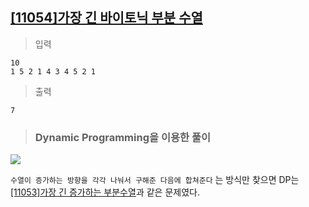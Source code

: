 ## [[11054]가장 긴 바이토닉 부분 수열](https://www.acmicpc.net/problem/11054)

> 입력

	10
	1 5 2 1 4 3 4 5 2 1

> 출력

	7

> ###  Dynamic Programming을 이용한 풀이
**![](https://lh4.googleusercontent.com/QETJFJ3G0N_lT4Zu9294CPg-NqMLkYiw34ynKFm1OTm4dSKqdA0RbeYIhWH6X5VTd3549U_pqIkx9EnacxwLtU12DFvQoLNd4qI4aT9P8Kim_tLHLAh9m818uFsyCs6ZXFP9A09b)**

```수열이 증가하는 방향을 각각 나눠서 구해준 다음에 합쳐준다``` 는 방식만 찾으면 DP는 [[11053]가장 긴 증가하는 부분수열](https://www.acmicpc.net/problem/11053)과 같은 문제였다.